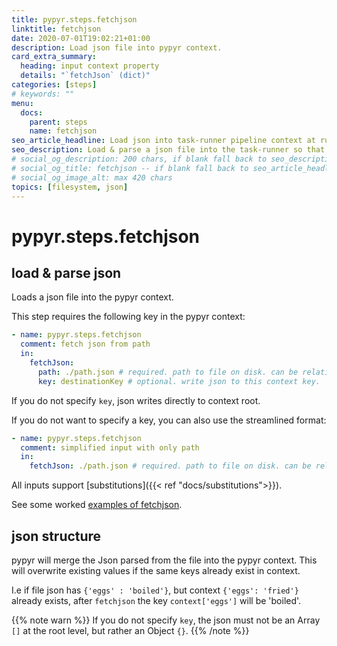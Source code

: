 ```yaml
---
title: pypyr.steps.fetchjson
linktitle: fetchjson
date: 2020-07-01T19:02:21+01:00
description: Load json file into pypyr context.
card_extra_summary:
  heading: input context property
  details: "`fetchJson` (dict)"
categories: [steps]
# keywords: ""
menu:
  docs:
    parent: steps
    name: fetchjson
seo_article_headline: Load json into task-runner pipeline context at run-time.
seo_description: Load & parse a json file into the task-runner so that the pipeline can read, manipulate & change the data.
# social_og_description: 200 chars, if blank fall back to seo_description then description
# social_og_title: fetchjson -- if blank fall back to seo_article_headline > .Title. Max 70 chars
# social_og_image_alt: max 420 chars
topics: [filesystem, json]
---
```

# pypyr.steps.fetchjson
## load & parse json
Loads a json file into the pypyr context.

This step requires the following key in the pypyr context:

```yaml
- name: pypyr.steps.fetchjson
  comment: fetch json from path
  in:
    fetchJson:
      path: ./path.json # required. path to file on disk. can be relative.
      key: destinationKey # optional. write json to this context key.
```

If you do not specify `key`, json writes directly to context root.

If you do not want to specify a key, you can also use the streamlined
format:

```yaml
- name: pypyr.steps.fetchjson
  comment: simplified input with only path
  in:
    fetchJson: ./path.json # required. path to file on disk. can be relative.
```

All inputs support [substitutions]({{< ref "docs/substitutions">}}).


See some worked [examples of fetchjson](https://github.com/pypyr/pypyr-example/blob/master/pipelines/fetchjson.yaml).

## json structure
pypyr will merge the Json parsed from the file into the pypyr context. This
will overwrite existing values if the same keys already exist in context.

I.e if file json has `{'eggs' : 'boiled'}`, but context
`{'eggs': 'fried'}` already exists, after `fetchjson` the key `context['eggs']` 
will be 'boiled'.

{{% note warn %}}
If you do not specify `key`, the json must not be an Array `[]` at the
root level, but rather an Object `{}`.
{{% /note %}}